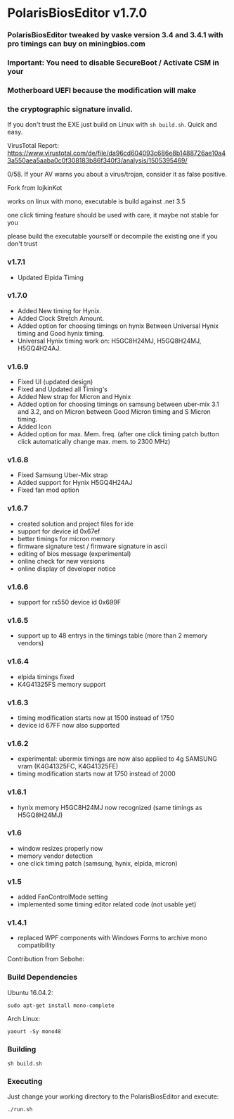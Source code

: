 # PolarisBiosEditor v1.7.0

### PolarisBiosEditor tweaked by vaske version 3.4 and 3.4.1 with pro timings can buy on miningbios.com

### Important: You need to disable SecureBoot / Activate CSM in your
### Motherboard UEFI because the modification will make
### the cryptographic signature invalid.

If you don't trust the EXE just build on Linux with ```sh build.sh```. Quick and easy.

VirusTotal Report: https://www.virustotal.com/de/file/da96cd604093c686e8b1488726ae10a43a550aea5aaba0c0f308183b86f340f3/analysis/1505395469/

0/58. If your AV warns you about a virus/trojan, consider it as false positive.

Fork from lojkinKot

works on linux with mono, executable is build against .net 3.5

one click timing feature should be used with care, it maybe not stable for you

please build the executable yourself or decompile the existing one if you don't trust
### v1.7.1
- Updated Elpida Timing

### v1.7.0
- Added New timing for Hynix.
- Added Clock Stretch Amount.
- Added option for choosing timings on hynix Between Universal Hynix timing and Good hynix timing.
- Universal Hynix timing work on: H5GC8H24MJ, H5GQ8H24MJ, H5GQ4H24AJ.

### v1.6.9
- Fixed UI (updated design)
- Fixed and Updated all Timing's
- Added New strap for Micron and Hynix
- Added option for choosing timings on samsung between uber-mix 3.1 and 3.2, and on Micron between Good Micron timing and S Micron timing.
- Added Icon
- Added option for max. Mem. freq. (after one click timing patch button click automatically change max. mem. to 2300 MHz)

### v1.6.8
- Fixed Samsung Uber-Mix strap
- Added support for Hynix H5GQ4H24AJ
- Fixed fan mod option

### v1.6.7
- created solution and project files for ide
- support for device id 0x67ef
- better timings for micron memory
- firmware signature test / firmware signature in ascii
- editing of bios message (experimental)
- online check for new versions
- online display of developer notice

### v1.6.6
- support for rx550 device id 0x699F

### v1.6.5
- support up to 48 entrys in the timings table (more than 2 memory vendors)

### v1.6.4
- elpida timings fixed
- K4G41325FS memory support

### v1.6.3
- timing modification starts now at 1500 instead of 1750
- device id 67FF now also supported

### v1.6.2
- experimental: ubermix timings are now also applied to 4g SAMSUNG vram (K4G41325FC, K4G41325FE)
- timing modification starts now at 1750 instead of 2000

### v1.6.1
- hynix memory H5GC8H24MJ now recognized (same timings as H5GQ8H24MJ)

### v1.6
- window resizes properly now
- memory vendor detection
- one click timing patch (samsung, hynix, elpida, micron)

### v1.5
- added FanControlMode setting
- implemented some timing editor related code (not usable yet)

### v1.4.1
- replaced WPF components with Windows Forms to archive mono compatibility

Contribution from Sebohe:

### Build Dependencies

Ubuntu 16.04.2:

```
sudo apt-get install mono-complete
```

Arch Linux:

```
yaourt -Sy mono48
```
### Building

```
sh build.sh
```

### Executing

Just change your working directory to the PolarisBiosEditor and execute:

```
./run.sh
```
